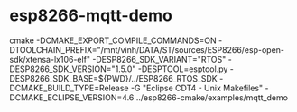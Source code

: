 # esp8266-mqtt-demo
cmake -DCMAKE_EXPORT_COMPILE_COMMANDS=ON -DTOOLCHAIN_PREFIX="/mnt/vinh/DATA/ST/sources/ESP8266/esp-open-sdk/xtensa-lx106-elf" -DESP8266_SDK_VARIANT="RTOS" -DESP8266_SDK_VERSION="1.5.0" -DESPTOOL=esptool.py -DESP8266_SDK_BASE=${PWD}/../ESP8266_RTOS_SDK -DCMAKE_BUILD_TYPE=Release -G "Eclipse CDT4 - Unix Makefiles" -DCMAKE_ECLIPSE_VERSION=4.6 ../esp8266-cmake/examples/mqtt_demo

